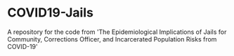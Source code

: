 # COVID19-Jails
A repository for the code from 'The Epidemiological Implications of Jails for Community, Corrections Officer, and Incarcerated Population Risks from COVID-19'
